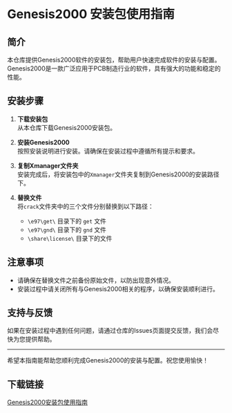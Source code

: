 # Genesis2000 安装包使用指南

## 简介
本仓库提供Genesis2000软件的安装包，帮助用户快速完成软件的安装与配置。Genesis2000是一款广泛应用于PCB制造行业的软件，具有强大的功能和稳定的性能。

## 安装步骤

1. **下载安装包**  
   从本仓库下载Genesis2000安装包。

2. **安装Genesis2000**  
   按照安装说明进行安装。请确保在安装过程中遵循所有提示和要求。

3. **复制Xmanager文件夹**  
   安装完成后，将安装包中的`Xmanager`文件夹复制到Genesis2000的安装路径下。

4. **替换文件**  
   将`crack`文件夹中的三个文件分别替换到以下路径：
   - `\e97\get\` 目录下的 `get` 文件
   - `\e97\gnd\` 目录下的 `gnd` 文件
   - `\share\license\` 目录下的文件

## 注意事项
- 请确保在替换文件之前备份原始文件，以防出现意外情况。
- 安装过程中请关闭所有与Genesis2000相关的程序，以确保安装顺利进行。

## 支持与反馈
如果在安装过程中遇到任何问题，请通过仓库的Issues页面提交反馈，我们会尽快为您提供帮助。

---

希望本指南能帮助您顺利完成Genesis2000的安装与配置。祝您使用愉快！

## 下载链接

[Genesis2000安装包使用指南](https://pan.quark.cn/s/7a5662db6241)
